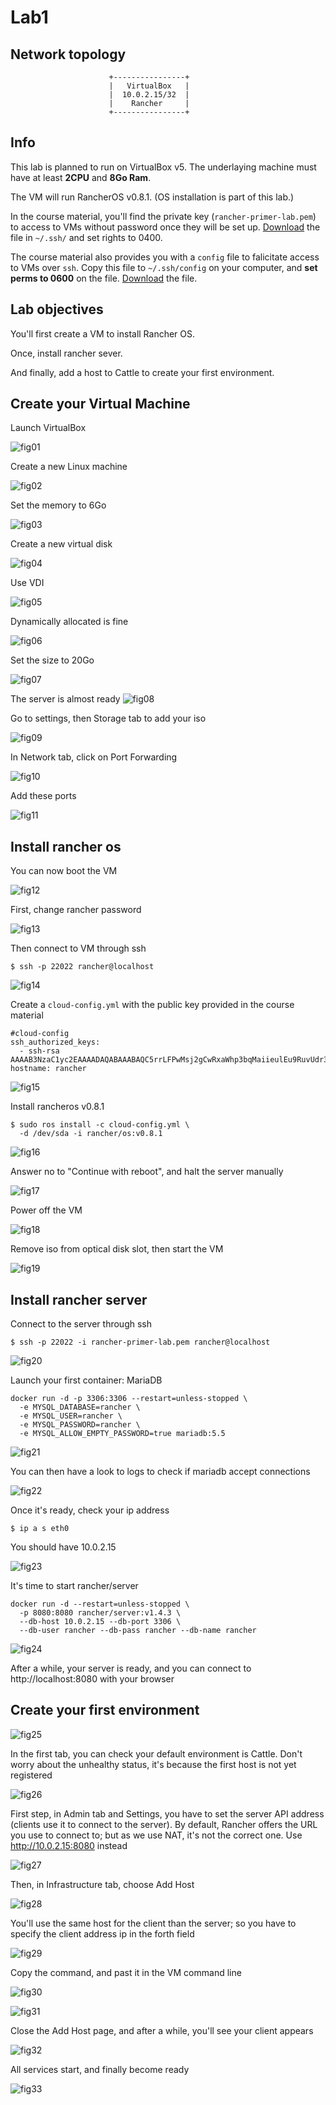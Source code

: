# Lab1

## Network topology

```
                      +----------------+
                      |   VirtualBox   |
                      |  10.0.2.15/32  |
                      |    Rancher     |
                      +----------------+
```

## Info
This lab is planned to run on VirtualBox v5. The underlaying machine must have at least **2CPU** and **8Go Ram**.

The VM will run RancherOS v0.8.1. (OS installation is part of this lab.)

In the course material, you'll find the private key (`rancher-primer-lab.pem`) to access to VMs without password once they will be set up. [Download](https://github.com/de13/rancher-primer-lab/blob/master/keys/rancher-primer-lab.pem) the file in `~/.ssh/` and set rights to 0400.

The course material also provides you with a `config` file to falicitate access to VMs over `ssh`. Copy this file to `~/.ssh/config` on your computer, and **set perms to 0600** on the file. [Download](https://github.com/de13/rancher-primer-lab/blob/master/config-vbox) the file.

## Lab objectives

You'll first create a VM to install Rancher OS.

Once, install rancher sever.

And finally, add a host to Cattle to create your first environment.

## Create your Virtual Machine

Launch VirtualBox

![fig01](https://s3-eu-west-1.amazonaws.com/data-essential-rancher-primer-lab/lab1/fig01.png)

Create a new Linux machine

![fig02](https://s3-eu-west-1.amazonaws.com/data-essential-rancher-primer-lab/lab1/fig02.png)

Set the memory to 6Go

![fig03](https://s3-eu-west-1.amazonaws.com/data-essential-rancher-primer-lab/lab1/fig03.png)

Create a new virtual disk

![fig04](https://s3-eu-west-1.amazonaws.com/data-essential-rancher-primer-lab/lab1/fig04.png)

Use VDI

![fig05](https://s3-eu-west-1.amazonaws.com/data-essential-rancher-primer-lab/lab1/fig05.png)

Dynamically allocated is fine

![fig06](https://s3-eu-west-1.amazonaws.com/data-essential-rancher-primer-lab/lab1/fig06.png)

Set the size to 20Go

![fig07](https://s3-eu-west-1.amazonaws.com/data-essential-rancher-primer-lab/lab1/fig07.png)

The server is almost ready
![fig08](https://s3-eu-west-1.amazonaws.com/data-essential-rancher-primer-lab/lab1/fig08.png)

Go to settings, then Storage tab to add your iso

![fig09](https://s3-eu-west-1.amazonaws.com/data-essential-rancher-primer-lab/lab1/fig09.png)

In Network tab, click on Port Forwarding

![fig10](https://s3-eu-west-1.amazonaws.com/data-essential-rancher-primer-lab/lab1/fig10.png)

Add these ports

![fig11](https://s3-eu-west-1.amazonaws.com/data-essential-rancher-primer-lab/lab1/fig11.png)

## Install rancher os

You can now boot the VM

![fig12](https://s3-eu-west-1.amazonaws.com/data-essential-rancher-primer-lab/lab1/fig12.png)

First, change rancher password

![fig13](https://s3-eu-west-1.amazonaws.com/data-essential-rancher-primer-lab/lab1/fig13.png)

Then connect to VM through ssh

```
$ ssh -p 22022 rancher@localhost
```

![fig14](https://s3-eu-west-1.amazonaws.com/data-essential-rancher-primer-lab/lab1/fig14.png)

Create a `cloud-config.yml` with the public key provided in the course material

```
#cloud-config
ssh_authorized_keys:
  - ssh-rsa AAAAB3NzaC1yc2EAAAADAQABAAABAQC5rrLFPwMsj2gCwRxaWhp3bqMaiieulEu9RuvUdr3Eqcq14py8rwdhB0L4hU7jM3I4/dMFb1/rObkni8eG5L8CMekRo4zet6T4EnKoW2eID/qQ18xa5/escDuRn0DFvz9vvXmJyc8IM2beAn4RCjLKVb4iKeh8Fmq7ntW+2loXVLFecNJQn10kBmIhgo4fLOZRmnLbABQoNCwPW2WmXjpkYkNZPW7+wOTKNCELyWOaBwlTjzLu3hdWVZgZHEzMLskELl96y//QVDKJ4Wif8KOqu5vKeP2lbsJ2Niq8/vWH94FqHeunE3LsEuzVHWEVtnTDMoUXz3PlVXixEEAv4z4X
hostname: rancher
```

![fig15](https://s3-eu-west-1.amazonaws.com/data-essential-rancher-primer-lab/lab1/fig15.png)

Install rancheros v0.8.1

```
$ sudo ros install -c cloud-config.yml \
  -d /dev/sda -i rancher/os:v0.8.1
```
![fig16](https://s3-eu-west-1.amazonaws.com/data-essential-rancher-primer-lab/lab1/fig16.png)

Answer no to "Continue with reboot", and halt the server manually

![fig17](https://s3-eu-west-1.amazonaws.com/data-essential-rancher-primer-lab/lab1/fig17.png)

Power off the VM

![fig18](https://s3-eu-west-1.amazonaws.com/data-essential-rancher-primer-lab/lab1/fig18.png)

Remove iso from optical disk slot, then start the VM

![fig19](https://s3-eu-west-1.amazonaws.com/data-essential-rancher-primer-lab/lab1/fig19.png)

## Install rancher server

Connect to the server through ssh

```
$ ssh -p 22022 -i rancher-primer-lab.pem rancher@localhost
```

![fig20](https://s3-eu-west-1.amazonaws.com/data-essential-rancher-primer-lab/lab1/fig20.png)

Launch your first container: MariaDB

```
docker run -d -p 3306:3306 --restart=unless-stopped \
  -e MYSQL_DATABASE=rancher \
  -e MYSQL_USER=rancher \
  -e MYSQL_PASSWORD=rancher \
  -e MYSQL_ALLOW_EMPTY_PASSWORD=true mariadb:5.5
```

![fig21](https://s3-eu-west-1.amazonaws.com/data-essential-rancher-primer-lab/lab1/fig21.png)

You can then have a look to logs to check if mariadb accept connections 

![fig22](https://s3-eu-west-1.amazonaws.com/data-essential-rancher-primer-lab/lab1/fig22.png)

Once it's ready, check your ip address

```
$ ip a s eth0
```

You should have 10.0.2.15

![fig23](https://s3-eu-west-1.amazonaws.com/data-essential-rancher-primer-lab/lab1/fig23.png)

It's time to start rancher/server

```
docker run -d --restart=unless-stopped \
  -p 8080:8080 rancher/server:v1.4.3 \
  --db-host 10.0.2.15 --db-port 3306 \
  --db-user rancher --db-pass rancher --db-name rancher
```

![fig24](https://s3-eu-west-1.amazonaws.com/data-essential-rancher-primer-lab/lab1/fig24.png)

After a while, your server is ready, and you can connect to http://localhost:8080 with your browser

## Create your first environment

![fig25](https://s3-eu-west-1.amazonaws.com/data-essential-rancher-primer-lab/lab1/fig25.png)

In the first tab, you can check your default environment is Cattle. Don't worry about the unhealthy status, it's because the first host is not yet registered

![fig26](https://s3-eu-west-1.amazonaws.com/data-essential-rancher-primer-lab/lab1/fig26.png)

First step, in Admin tab and Settings, you have to set the server API address (clients use it to connect to the server). By default, Rancher offers the URL you use to connect to; but as we use NAT, it's not the correct one. Use http://10.0.2.15:8080 instead
 
![fig27](https://s3-eu-west-1.amazonaws.com/data-essential-rancher-primer-lab/lab1/fig27.png)

Then, in Infrastructure tab, choose Add Host

![fig28](https://s3-eu-west-1.amazonaws.com/data-essential-rancher-primer-lab/lab1/fig28.png)

You'll use the same host for the client than the server; so you have to specify the client address ip in the forth field

![fig29](https://s3-eu-west-1.amazonaws.com/data-essential-rancher-primer-lab/lab1/fig29.png)

Copy the command, and past it in the VM command line

![fig30](https://s3-eu-west-1.amazonaws.com/data-essential-rancher-primer-lab/lab1/fig30.png)

![fig31](https://s3-eu-west-1.amazonaws.com/data-essential-rancher-primer-lab/lab1/fig31.png)

Close the Add Host page, and after a while, you'll see your client appears

![fig32](https://s3-eu-west-1.amazonaws.com/data-essential-rancher-primer-lab/lab1/fig32.png)

All services start, and finally become ready

![fig33](https://s3-eu-west-1.amazonaws.com/data-essential-rancher-primer-lab/lab1/fig33.png)
